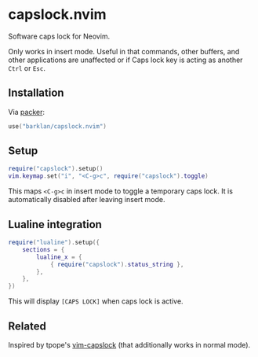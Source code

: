 # capslock.nvim

Software caps lock for Neovim.

Only works in insert mode. Useful in that commands, other buffers, and other applications
are unaffected or if Caps lock key is acting as another `Ctrl` or `Esc`.

## Installation

Via [packer](https://github.com/wbthomason/packer.nvim):

```lua
use("barklan/capslock.nvim")
```

## Setup

```lua
require("capslock").setup()
vim.keymap.set("i", "<C-g>c", require("capslock").toggle)
```

This maps `<C-g>c` in insert mode to toggle a temporary caps lock.
It is automatically disabled after leaving insert mode.

## Lualine integration

```lua
require("lualine").setup({
    sections = {
        lualine_x = {
            { require("capslock").status_string },
        },
    },
})
```

This will display `[CAPS LOCK]` when caps lock is active.

## Related

Inspired by tpope's [vim-capslock](https://github.com/tpope/vim-capslock) (that additionally works in normal mode).

